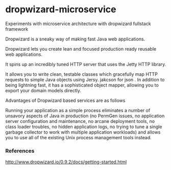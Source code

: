 # dropwizard-microservice
Experiments with microservice architecture with dropwizard fullstack framework

Dropwizard is a sneaky way of making fast Java web applications.

Dropwizard lets you create lean and focused production ready reusable web applications.

It spins up an incredibly tuned HTTP server that uses the Jetty HTTP library.

It allows you to write clean, testable classes which gracefully map HTTP requests to simple Java objects using Jersy.
jakcson for json . In addition to being lightning fast, it has a sophisticated object mapper, allowing you to export your domain models directly.


Advantages of Dropwizard based services are as follows

Running your application as a simple process eliminates a number of unsavory aspects of Java in production (no PermGen issues, no application server configuration and maintenance, no arcane deployment tools, no class loader troubles, no hidden application logs, no trying to tune a single garbage collector to work with multiple application workloads) and allows you to use all of the existing Unix process management tools instead.

### References
http://www.dropwizard.io/0.9.2/docs/getting-started.html
